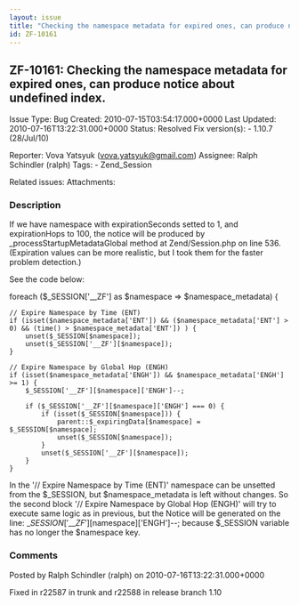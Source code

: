 ```yaml
---
layout: issue
title: "Checking the namespace metadata for expired ones, can produce notice about undefined index."
id: ZF-10161
---
```


ZF-10161: Checking the namespace metadata for expired ones, can produce notice about undefined index.
-----------------------------------------------------------------------------------------------------

 Issue Type: Bug Created: 2010-07-15T03:54:17.000+0000 Last Updated: 2010-07-16T13:22:31.000+0000 Status: Resolved Fix version(s): - 1.10.7 (28/Jul/10)
 
 Reporter:  Vova Yatsyuk (vova.yatsyuk@gmail.com)  Assignee:  Ralph Schindler (ralph)  Tags: - Zend\_Session
 
 Related issues: 
 Attachments: 
### Description

If we have namespace with expirationSeconds setted to 1, and expirationHops to 100, the notice will be produced by \_processStartupMetadataGlobal method at Zend/Session.php on line 536. (Expiration values can be more realistic, but I took them for the faster problem detection.)

See the code below:

 foreach ($\_SESSION['\_\_ZF'] as $namespace => $namespace\_metadata) {

 
    // Expire Namespace by Time (ENT)
    if (isset($namespace_metadata['ENT']) && ($namespace_metadata['ENT'] > 0) && (time() > $namespace_metadata['ENT']) ) {
        unset($_SESSION[$namespace]);
        unset($_SESSION['__ZF'][$namespace]);
    }
    
    // Expire Namespace by Global Hop (ENGH)
    if (isset($namespace_metadata['ENGH']) && $namespace_metadata['ENGH'] >= 1) {
        $_SESSION['__ZF'][$namespace]['ENGH']--;
    
        if ($_SESSION['__ZF'][$namespace]['ENGH'] === 0) {
            if (isset($_SESSION[$namespace])) {
                parent::$_expiringData[$namespace] = $_SESSION[$namespace];
                unset($_SESSION[$namespace]);
            }
            unset($_SESSION['__ZF'][$namespace]);
        }
    }


In the '// Expire Namespace by Time (ENT)' namespace can be unsetted from the $\_SESSION, but $namespace\_metadata is left without changes. So the second block '// Expire Namespace by Global Hop (ENGH)' will try to execute same logic as in previous, but the Notice will be generated on the line: $\_SESSION['\_\_ZF'][$namespace]['ENGH']--; because $\_SESSION variable has no longer the $namespace key.

 

 

### Comments

Posted by Ralph Schindler (ralph) on 2010-07-16T13:22:31.000+0000

Fixed in r22587 in trunk and r22588 in release branch 1.10

 

 